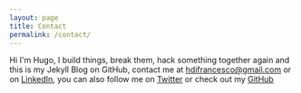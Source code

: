 ```yaml
---
layout: page
title: Contact
permalink: /contact/
---
```


Hi I'm Hugo, I build things, break them, hack something together again and this is my Jekyll Blog on GitHub, contact me at <a href="mailto:hdifrancesco@gmail.com">hdifrancesco@gmail.com</a> or on <a target="_blank" href="https://uk.linkedin.com/in/hugodifrancesco">LinkedIn</a>, you can also follow me on <a target="_blank" href="https://twitter.com/k__hugo">Twitter</a> or check out my <a target="_blank" href="https://github.io/HugoDF">GitHub</a>